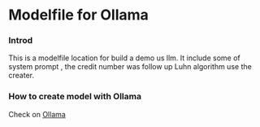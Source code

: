 # Modelfile for Ollama

### Introd
This is a modelfile location for build a demo us llm.
It include some of system prompt , the credit number was follow up Luhn algorithm use the creater.

### How to create model with Ollama

Check on [Ollama](https://ollama.com/)
